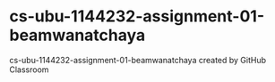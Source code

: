 # cs-ubu-1144232-assignment-01-beamwanatchaya
cs-ubu-1144232-assignment-01-beamwanatchaya created by GitHub Classroom
